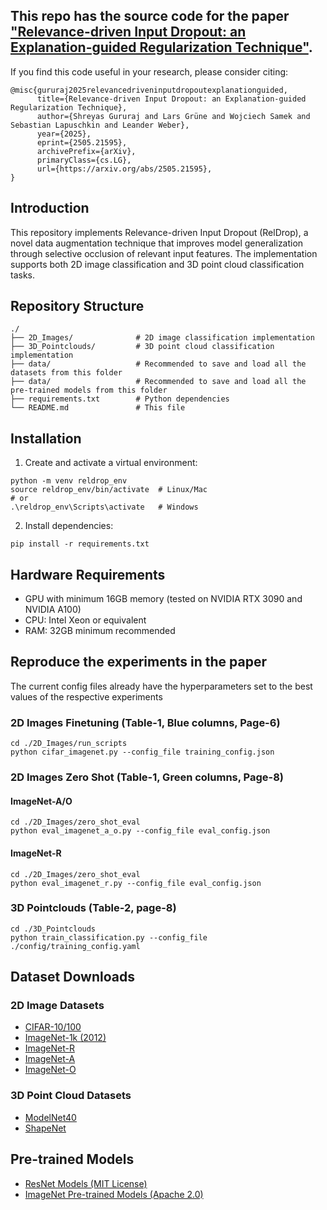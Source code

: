## This repo has the source code for the paper ["Relevance-driven Input Dropout: an Explanation-guided Regularization Technique"](https://arxiv.org/abs/2505.21595).
If you find this code useful in your research, please consider citing:
```
@misc{gururaj2025relevancedriveninputdropoutexplanationguided,
      title={Relevance-driven Input Dropout: an Explanation-guided Regularization Technique}, 
      author={Shreyas Gururaj and Lars Grüne and Wojciech Samek and Sebastian Lapuschkin and Leander Weber},
      year={2025},
      eprint={2505.21595},
      archivePrefix={arXiv},
      primaryClass={cs.LG},
      url={https://arxiv.org/abs/2505.21595}, 
}
```

## Introduction
This repository implements Relevance-driven Input Dropout (RelDrop), a novel data augmentation technique that improves model generalization through selective occlusion of relevant input features. The implementation supports both 2D image classification and 3D point cloud classification tasks.

## Repository Structure
```
./
├── 2D_Images/              # 2D image classification implementation
├── 3D_Pointclouds/         # 3D point cloud classification implementation
├── data/                   # Recommended to save and load all the datasets from this folder
├── data/                   # Recommended to save and load all the pre-trained models from this folder
├── requirements.txt        # Python dependencies
└── README.md               # This file
```

## Installation
1. Create and activate a virtual environment:
```
python -m venv reldrop_env
source reldrop_env/bin/activate  # Linux/Mac
# or
.\reldrop_env\Scripts\activate   # Windows
```

2. Install dependencies:
```
pip install -r requirements.txt
```

## Hardware Requirements
- GPU with minimum 16GB memory (tested on NVIDIA RTX 3090 and NVIDIA A100)
- CPU: Intel Xeon or equivalent
- RAM: 32GB minimum recommended

## Reproduce the experiments in the paper
The current config files already have the hyperparameters set to the best values of the respective experiments

### 2D Images Finetuning (Table-1, Blue columns, Page-6)
```
cd ./2D_Images/run_scripts
python cifar_imagenet.py --config_file training_config.json
```

### 2D Images Zero Shot (Table-1, Green columns, Page-8)
#### ImageNet-A/O
```
cd ./2D_Images/zero_shot_eval
python eval_imagenet_a_o.py --config_file eval_config.json 
```
#### ImageNet-R
```
cd ./2D_Images/zero_shot_eval
python eval_imagenet_r.py --config_file eval_config.json
```

### 3D Pointclouds (Table-2, page-8)
```
cd ./3D_Pointclouds
python train_classification.py --config_file ./config/training_config.yaml
```

## Dataset Downloads
### 2D Image Datasets
- [CIFAR-10/100](https://www.cs.toronto.edu/~kriz/cifar.html)
- [ImageNet-1k (2012)](https://www.image-net.org/download.php)
- [ImageNet-R](https://people.eecs.berkeley.edu/~hendrycks/imagenet-r.tar)
- [ImageNet-A](https://people.eecs.berkeley.edu/~hendrycks/imagenet-a.tar)
- [ImageNet-O](https://people.eecs.berkeley.edu/~hendrycks/imagenet-o.tar)

### 3D Point Cloud Datasets
- [ModelNet40](https://modelnet.cs.princeton.edu/)
- [ShapeNet](https://www.kaggle.com/datasets/mitkir/shapenet/data)

## Pre-trained Models
- [ResNet Models (MIT License)](https://huggingface.co/edadaltocg)
- [ImageNet Pre-trained Models (Apache 2.0)](https://huggingface.co/docs/hub/en/timm)
